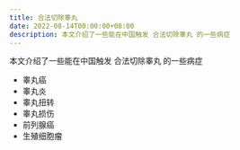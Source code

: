 ```yaml
---
title: 合法切除睾丸
date: 2022-08-14T00:00:00+08:00
description: 本文介绍了一些能在中国触发 合法切除睾丸 的一些病症
---
```


本文介绍了一些能在中国触发 合法切除睾丸 的一些病症

- 睾丸癌
- 睾丸炎
- 睾丸扭转
- 睾丸损伤
- 前列腺癌
- 生殖细胞瘤
